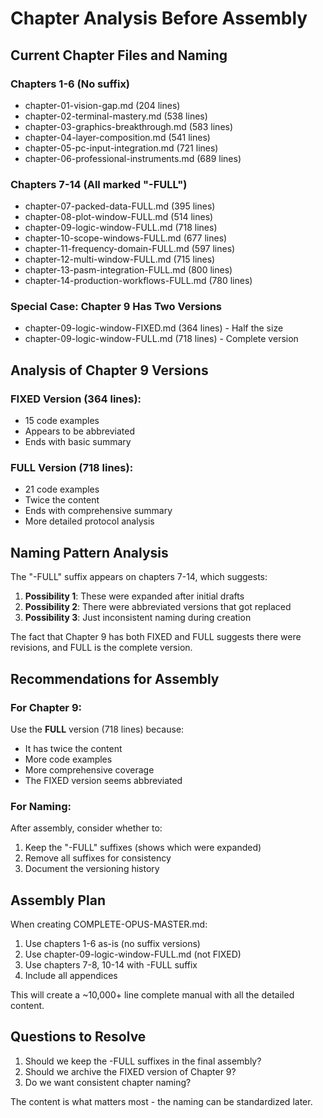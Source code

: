 # Chapter Analysis Before Assembly

## Current Chapter Files and Naming

### Chapters 1-6 (No suffix)
- chapter-01-vision-gap.md (204 lines)
- chapter-02-terminal-mastery.md (538 lines)
- chapter-03-graphics-breakthrough.md (583 lines)
- chapter-04-layer-composition.md (541 lines)
- chapter-05-pc-input-integration.md (721 lines)
- chapter-06-professional-instruments.md (689 lines)

### Chapters 7-14 (All marked "-FULL")
- chapter-07-packed-data-FULL.md (395 lines)
- chapter-08-plot-window-FULL.md (514 lines)
- chapter-09-logic-window-FULL.md (718 lines)
- chapter-10-scope-windows-FULL.md (677 lines)
- chapter-11-frequency-domain-FULL.md (597 lines)
- chapter-12-multi-window-FULL.md (715 lines)
- chapter-13-pasm-integration-FULL.md (800 lines)
- chapter-14-production-workflows-FULL.md (780 lines)

### Special Case: Chapter 9 Has Two Versions
- chapter-09-logic-window-FIXED.md (364 lines) - Half the size
- chapter-09-logic-window-FULL.md (718 lines) - Complete version

## Analysis of Chapter 9 Versions

### FIXED Version (364 lines):
- 15 code examples
- Appears to be abbreviated
- Ends with basic summary

### FULL Version (718 lines):
- 21 code examples  
- Twice the content
- Ends with comprehensive summary
- More detailed protocol analysis

## Naming Pattern Analysis

The "-FULL" suffix appears on chapters 7-14, which suggests:

1. **Possibility 1**: These were expanded after initial drafts
2. **Possibility 2**: There were abbreviated versions that got replaced
3. **Possibility 3**: Just inconsistent naming during creation

The fact that Chapter 9 has both FIXED and FULL suggests there were revisions, and FULL is the complete version.

## Recommendations for Assembly

### For Chapter 9:
Use the **FULL** version (718 lines) because:
- It has twice the content
- More code examples
- More comprehensive coverage
- The FIXED version seems abbreviated

### For Naming:
After assembly, consider whether to:
1. Keep the "-FULL" suffixes (shows which were expanded)
2. Remove all suffixes for consistency
3. Document the versioning history

## Assembly Plan

When creating COMPLETE-OPUS-MASTER.md:

1. Use chapters 1-6 as-is (no suffix versions)
2. Use chapter-09-logic-window-FULL.md (not FIXED)
3. Use chapters 7-8, 10-14 with -FULL suffix
4. Include all appendices

This will create a ~10,000+ line complete manual with all the detailed content.

## Questions to Resolve

1. Should we keep the -FULL suffixes in the final assembly?
2. Should we archive the FIXED version of Chapter 9?
3. Do we want consistent chapter naming?

The content is what matters most - the naming can be standardized later.